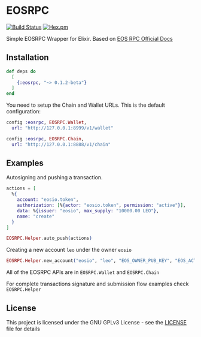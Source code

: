 # EOSRPC

[![Build Status](https://travis-ci.org/BeSpiral/eosrpc-elixir-wrapper.svg?branch=master)](https://travis-ci.org/BeSpiral/eosrpc-elixir-wrapper)
[![Hex.pm](https://img.shields.io/hexpm/v/eosrpc.svg)](https://hex.pm/packages/eosrpc)


Simple EOSRPC Wrapper for Elixir. 
Based on [EOS RPC Official Docs](https://eosio.github.io/eos/group__eosiorpc.html)

## Installation

```elixir
def deps do
  [
    {:eosrpc, "~> 0.1.2-beta"}
  ]
end
```

You need to setup the Chain and Wallet URLs. This is the default configuration:

```elixir
config :eosrpc, EOSRPC.Wallet,
  url: "http://127.0.0.1:8999/v1/wallet"

config :eosrpc, EOSRPC.Chain,
  url: "http://127.0.0.1:8888/v1/chain"
```

## Examples

Autosigning and pushing a transaction. 

```elixir
actions = [
  %{
    account: "eosio.token",
    authorization: [%{actor: "eosio.token", permission: "active"}],
    data: %{issuer: "eosio", max_supply: "10000.00 LEO"},
    name: "create"
  }
]

EOSRPC.Helper.auto_push(actions) 
```

Creating a new account `leo` under the owner `eosio`

```elixir
EOSRPC.Helper.new_account("eosio", "leo", "EOS_OWNER_PUB_KEY", "EOS_ACTIVE_PUB_KEY")
```

All of the EOSRPC APIs are in `EOSRPC.Wallet` and `EOSRPC.Chain`

For complete transactions signature and submission flow examples check `EOSRPC.Helper`

## License

This project is licensed under the GNU GPLv3 License - see the [LICENSE](LICENSE) file for details


